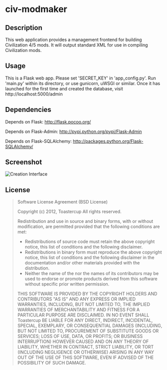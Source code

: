 civ-modmaker
===========

## Description
This web application provides a management frontend for building Civilization 4/5 mods. It will output standard XML for use in compiling Civilization mods.

## Usage
This is a Flask web app. Please set 'SECRET_KEY' in 'app_config.py'. Run 'main.py' within its directory, or use gunicorn, uWSGI or similar.
Once it has launched for the first time and created the database, visit http://localhost:5000/admin

## Dependencies
Depends on Flask: http://flask.pocoo.org/

Depends on Flask-Admin: http://pypi.python.org/pypi/Flask-Admin

Depends on Flask-SQLAlchemy: http://packages.python.org/Flask-SQLAlchemy/

## Screenshot
![Creation Interface](http://wasteland.steelw.com/images/7/78/Admin_interface.png "Creation Interface")

## License
> Software License Agreement (BSD License)
>
> Copyright (c) 2012, Toastercup
> All rights reserved.
>
> Redistribution and use in source and binary forms, with or without
> modification, are permitted provided that the following conditions are met:
>
> *   Redistributions of source code must retain the above copyright
>     notice, this list of conditions and the following disclaimer.
> *   Redistributions in binary form must reproduce the above copyright
>     notice, this list of conditions and the following disclaimer in the
>     documentation and/or other materials provided with the distribution.
> *   Neither the name of the <organization> nor the
>     names of its contributors may be used to endorse or promote products
>     derived from this software without specific prior written permission.
>
> THIS SOFTWARE IS PROVIDED BY THE COPYRIGHT HOLDERS AND CONTRIBUTORS "AS IS"
> AND ANY EXPRESS OR IMPLIED WARRANTIES, INCLUDING, BUT NOT LIMITED TO, THE
> IMPLIED WARRANTIES OF MERCHANTABILITY AND FITNESS FOR A PARTICULAR PURPOSE ARE
> DISCLAIMED. IN NO EVENT SHALL Toastercup BE LIABLE FOR ANY
> DIRECT, INDIRECT, INCIDENTAL, SPECIAL, EXEMPLARY, OR CONSEQUENTIAL DAMAGES
> (INCLUDING, BUT NOT LIMITED TO, PROCUREMENT OF SUBSTITUTE GOODS OR SERVICES;
> LOSS OF USE, DATA, OR PROFITS; OR BUSINESS INTERRUPTION) HOWEVER CAUSED AND
> ON ANY THEORY OF LIABILITY, WHETHER IN CONTRACT, STRICT LIABILITY, OR TORT
> (INCLUDING NEGLIGENCE OR OTHERWISE) ARISING IN ANY WAY OUT OF THE USE OF THIS
> SOFTWARE, EVEN IF ADVISED OF THE POSSIBILITY OF SUCH DAMAGE.
